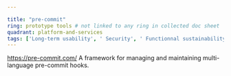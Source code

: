 ```yaml
---

title: "pre-commit"
ring: prototype tools # not linked to any ring in collected doc sheet
quadrant: platform-and-services
tags: ['Long-term usability', ' Security', ' Functionnal sustainability', ' Code analysis', ' Documentation']
---
```

https://pre-commit.com/
A framework for managing and maintaining multi-language pre-commit hooks.
